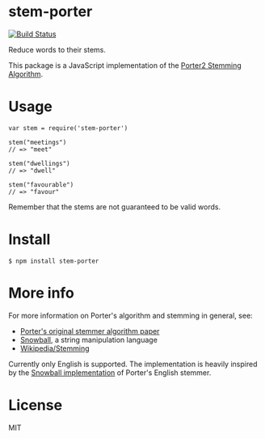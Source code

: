 # stem-porter

[![Build Status](https://secure.travis-ci.org/sentientwaffle/stem-porter.png?branch=master)](http://travis-ci.org/sentientwaffle/stem-porter)

Reduce words to their stems.

This package is a JavaScript implementation of the
[Porter2 Stemming Algorithm](http://snowball.tartarus.org/algorithms/english/stemmer.html).

# Usage

    var stem = require('stem-porter')

    stem("meetings")
    // => "meet"

    stem("dwellings")
    // => "dwell"

    stem("favourable")
    // => "favour"

Remember that the stems are not guaranteed to be valid words.

# Install

    $ npm install stem-porter

# More info

For more information on Porter's algorithm and stemming in general, see:

  * [Porter's original stemmer algorithm paper](http://tartarus.org/~martin/PorterStemmer/def.txt)
  * [Snowball](http://snowball.tartarus.org/), a string manipulation language
  * [Wikipedia/Stemming](http://en.wikipedia.org/wiki/Stemming)

Currently only English is supported. The implementation is heavily inspired by
the [Snowball implementation](http://snowball.tartarus.org/algorithms/english/stemmer.html)
of Porter's English stemmer.

# License

MIT

